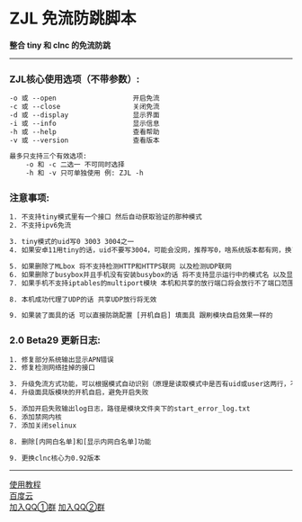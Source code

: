 # ZJL 免流防跳脚本
**整合 tiny 和 clnc 的免流防跳**

****
### ZJL核心使用选项（不带参数）:

```txt
-o 或 --open                   开启免流
-c 或 --close                  关闭免流
-d 或 --display                显示界面
-i 或 --info                   显示信息
-h 或 --help                   查看帮助
-v 或 --version                查看版本

最多只支持三个有效选项:
	-o 和 -c 二选一 不可同时选择
	-h 和 -v 只可单独使用 例: ZJL -h
```

### 注意事项:
```txt
1. 不支持tiny模式里有一个接口 然后自动获取验证的那种模式
2. 不支持ipv6免流

3. tiny模式的uid写0 3003 3004之一
4. 如果安卓11用tiny的话，uid不要写3004，可能会没网，推荐写0，啥系统版本都有网，换了还是没网就换clnc模式

5. 如果删除了MLbox 将不支持检测HTTP和HTTPS联网 以及检测UDP联网
6. 如果删除了busybox并且手机没有安装busybox的话 将不支持显示运行中的模式名 以及显示已用流量
7. 如果手机不支持iptables的multiport模块 本机和共享的放行端口将会放行不了端口范围

8. 本机成功代理了UDP的话 共享UDP放行将无效

9. 如果装了面具的话 可以直接防跳配置 [开机自启] 填面具 跟刷模块自启效果一样的
```

### 2.0 Beta29 更新日志:
```txt
1. 修复部分系统输出显示APN错误
2. 修复检测网络挂掉的接口

3. 升级免流方式功能，可以根据模式自动识别（原理是读取模式中是否有uid或user这两行，不要手贱删除tiny里的，或者在clnc模式里加）
4. 升级面具版模块的开机自启，避免开启失败

5. 添加开启失败输出log日志，路径是模块文件夹下的start_error_log.txt
6. 添加禁网内核
7. 添加关闭selinux

8. 删除[内网白名单]和[显示内网白名单]功能

9. 更换clnc核心为0.92版本
```

****

[使用教程](https://eternalpain.github.io/ "使用教程")   
[百度云]( "ZJL")   
[加入QQ①群](https://jq.qq.com/?_wv=1027&k=6TYx63zJ "加入龍哥交流群")
[加入QQ②群](https://jq.qq.com/?_wv=1027&k=PHSkK2MR "加入龍哥交流②群")
